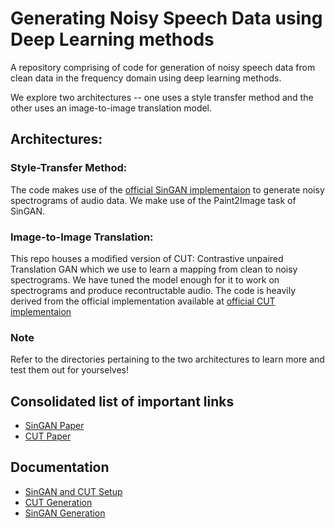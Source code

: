 
# Generating Noisy Speech Data using Deep Learning methods

A repository comprising of code for generation of noisy speech data from clean data in the frequency domain using deep learning methods.

We explore two architectures -- one uses a style transfer method and the other uses an image-to-image translation model.

## Architectures:

### Style-Transfer Method:
The code makes use of the [official SinGAN implementaion](https://github.com/tamarott/SinGAN) to generate noisy spectrograms of audio data. We make use of the Paint2Image task of SinGAN.

### Image-to-Image Translation:
This repo houses a modified version of CUT: Contrastive unpaired Translation GAN which we use to learn a mapping from clean to noisy spectrograms. We have tuned the model enough for it to work on spectrograms and produce recontructable audio. The code is heavily derived from the official implementation available at [official CUT implementaion](https://github.com/taesungp/contrastive-unpaired-translation)

### Note
Refer to the directories pertaining to the two architectures to learn more and test them out for yourselves!

## Consolidated list of important links
- [SinGAN Paper](https://arxiv.org/pdf/1905.01164.pdf)
- [CUT Paper](https://arxiv.org/abs/2007.15651)


## Documentation

- [SinGAN and CUT Setup](https://github.com/shashankshirol/GeneratingNoisySpeechData/blob/main/Code/CUT-SINGAN%20TRAINING%20INSTRUCTIONS.pdf)
- [CUT Generation](https://github.com/shashankshirol/GeneratingNoisySpeechData/blob/main/Code/CUT%20Generation%20INSTRUCTIONS.pdf)
- [SinGAN Generation](https://github.com/shashankshirol/GeneratingNoisySpeechData/blob/main/Code/SinGAN%20Generation%20INSTRUCTIONS.pdf)
